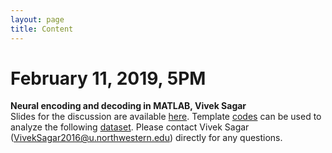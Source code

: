 ```yaml
---
layout: page
title: Content
---
```


# February 11, 2019, 5PM
**Neural encoding and decoding in MATLAB, Vivek Sagar** <br>
Slides for the discussion are available [here](https://drive.google.com/open?id=1hu0YbSKsp93E9uCHyU9qk90A5wmfi1S_). Template [codes](https://github.com/viveksgr/NUCNC_demo/tree/master/Scripts) can be used to analyze the following [dataset](https://archive.norstore.no/pages/public/datasetDetail.jsf?id=8F6BE356-3277-475C-87B1-C7A977632DA7). Please contact Vivek Sagar (VivekSagar2016@u.northwestern.edu) directly for any questions.
